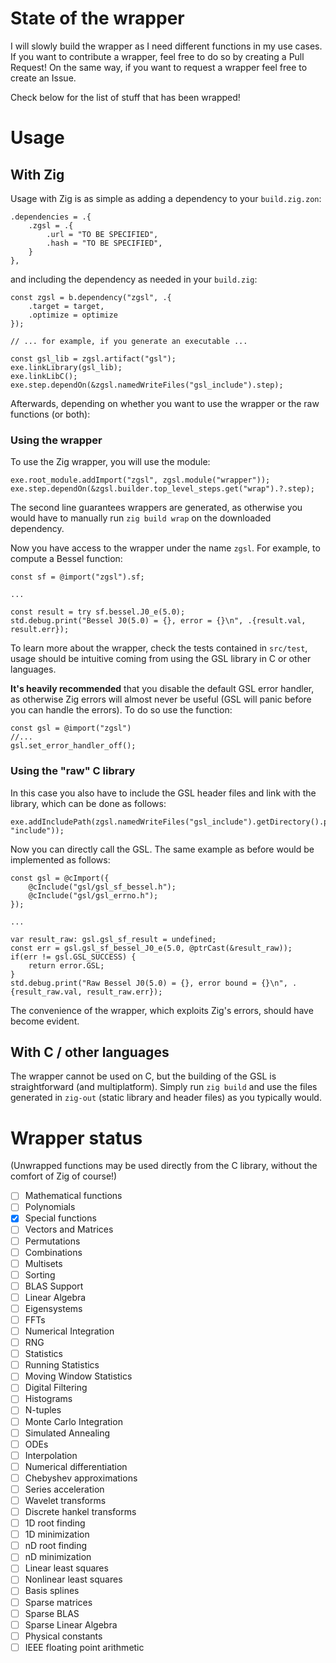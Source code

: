 # State of the wrapper

I will slowly build the wrapper as I need different functions in my use cases. If you want to contribute
a wrapper, feel free to do so by creating a Pull Request! On the same way, if you want to request a 
wrapper feel free to create an Issue. 

Check below for the list of stuff that has been wrapped!

# Usage

## With Zig

Usage with Zig is as simple as adding a dependency to your `build.zig.zon`:

```Zig
.dependencies = .{
	.zgsl = .{
		.url = "TO BE SPECIFIED",
		.hash = "TO BE SPECIFIED",
	}
},
```

and including the dependency as needed in your `build.zig`:

```Zig 
const zgsl = b.dependency("zgsl", .{
	.target = target,
	.optimize = optimize
});

// ... for example, if you generate an executable ... 

const gsl_lib = zgsl.artifact("gsl");
exe.linkLibrary(gsl_lib);
exe.linkLibC();
exe.step.dependOn(&zgsl.namedWriteFiles("gsl_include").step);
```


Afterwards, depending on whether you want to use the wrapper or the raw functions (or both):

### Using the wrapper

To use the Zig wrapper, you will use the module:

```Zig    
exe.root_module.addImport("zgsl", zgsl.module("wrapper"));
exe.step.dependOn(&zgsl.builder.top_level_steps.get("wrap").?.step);
```

The second line guarantees wrappers are generated, as otherwise you would have to manually run 
`zig build wrap` on the downloaded dependency.

Now you have access to the wrapper under the name `zgsl`. For example, to compute a Bessel function:

```Zig     
const sf = @import("zgsl").sf;

...

const result = try sf.bessel.J0_e(5.0);
std.debug.print("Bessel J0(5.0) = {}, error = {}\n", .{result.val, result.err});
```

To learn more about the wrapper, check the tests contained in `src/test`, usage should be intuitive
coming from using the GSL library in C or other languages.

**It's heavily recommended** that you disable the default GSL error handler, as otherwise Zig errors 
will almost never be useful (GSL will panic before you can handle the errors). To do so use the 
function:

```
const gsl = @import("zgsl")
//...
gsl.set_error_handler_off();
```

### Using the "raw" C library

In this case you also have to include the GSL header files and link with the 
library, which can be done as follows:

```Zig    
exe.addIncludePath(zgsl.namedWriteFiles("gsl_include").getDirectory().path(b, "include"));
```

Now you can directly call the GSL. The same example as before would be implemented as follows:

```Zig 
const gsl = @cImport({
    @cInclude("gsl/gsl_sf_bessel.h");
    @cInclude("gsl/gsl_errno.h");
});

...

var result_raw: gsl.gsl_sf_result = undefined;
const err = gsl.gsl_sf_bessel_J0_e(5.0, @ptrCast(&result_raw));
if(err != gsl.GSL_SUCCESS) {
	return error.GSL;
}
std.debug.print("Raw Bessel J0(5.0) = {}, error bound = {}\n", .{result_raw.val, result_raw.err});
```

The convenience of the wrapper, which exploits Zig's errors, should have become evident.

## With C / other languages

The wrapper cannot be used on C, but the building of the GSL is straightforward (and 
multiplatform). Simply run `zig build` and use the files generated in `zig-out` (static library
and header files) as you typically would.

# Wrapper status

(Unwrapped functions may be used directly from the C library, without the comfort of Zig of course!)

- [ ]	Mathematical functions
- [ ]	Polynomials
- [x]	Special functions
- [ ]	Vectors and Matrices
- [ ]	Permutations
- [ ]	Combinations
- [ ]	Multisets
- [ ]	Sorting
- [ ]	BLAS Support
- [ ]	Linear Algebra
- [ ]	Eigensystems
- [ ]	FFTs
- [ ]	Numerical Integration
- [ ]	RNG
- [ ]	Statistics
- [ ]	Running Statistics
- [ ]	Moving Window Statistics
- [ ]	Digital Filtering
- [ ]	Histograms
- [ ]	N-tuples
- [ ]	Monte Carlo Integration
- [ ]	Simulated Annealing
- [ ]	ODEs
- [ ]	Interpolation
- [ ]	Numerical differentiation
- [ ]	Chebyshev approximations
- [ ]	Series acceleration
- [ ]	Wavelet transforms
- [ ]	Discrete hankel transforms
- [ ]	1D root finding
- [ ]	1D minimization
- [ ]	nD root finding
- [ ]	nD minimization
- [ ]	Linear least squares
- [ ]	Nonlinear least squares
- [ ]	Basis splines
- [ ]	Sparse matrices
- [ ]	Sparse BLAS
- [ ]	Sparse Linear Algebra
- [ ]	Physical constants
- [ ]	IEEE floating point arithmetic